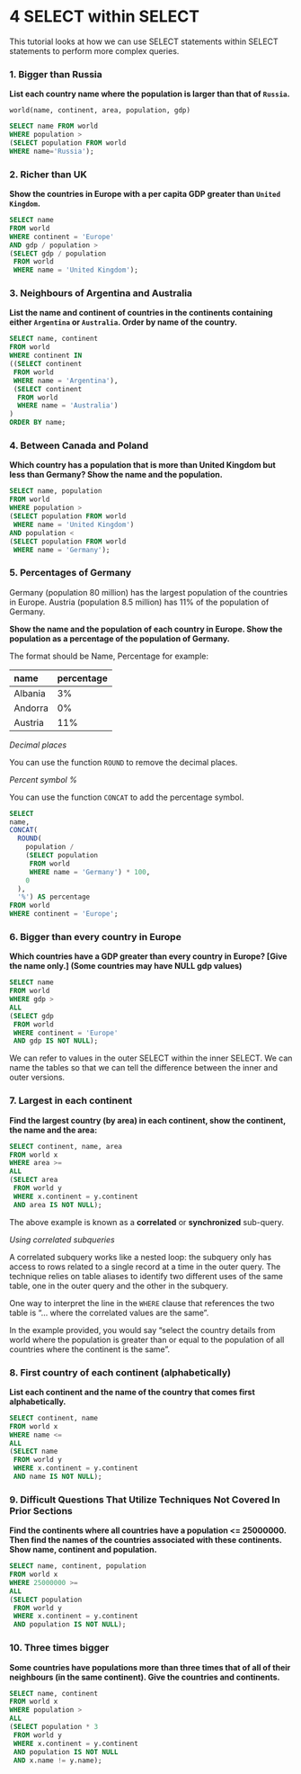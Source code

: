 # 4 SELECT within SELECT

This tutorial looks at how we can use SELECT statements within SELECT statements to perform more complex queries.

### 1. Bigger than Russia

**List each country name where the population is larger than that of `Russia`.**

```
world(name, continent, area, population, gdp)
```

```SQL
SELECT name FROM world
WHERE population >
(SELECT population FROM world
WHERE name='Russia');
```

### 2. Richer than UK

**Show the countries in Europe with a per capita GDP greater than `United Kingdom`.**

```SQL
SELECT name
FROM world
WHERE continent = 'Europe'
AND gdp / population >
(SELECT gdp / population
 FROM world
 WHERE name = 'United Kingdom');
```

### 3. Neighbours of Argentina and Australia

**List the name and continent of countries in the continents containing either `Argentina` or `Australia`. Order by name of the country.**

```SQL
SELECT name, continent
FROM world
WHERE continent IN
((SELECT continent
 FROM world
 WHERE name = 'Argentina'),
 (SELECT continent
  FROM world
  WHERE name = 'Australia')
)
ORDER BY name;
```

### 4. Between Canada and Poland

**Which country has a population that is more than United Kingdom but less than Germany? Show the name and the population.**

```SQL
SELECT name, population
FROM world
WHERE population >
(SELECT population FROM world
 WHERE name = 'United Kingdom')
AND population <
(SELECT population FROM world
 WHERE name = 'Germany');
```

### 5. Percentages of Germany

Germany (population 80 million) has the largest population of the countries in Europe. Austria (population 8.5 million) has 11% of the population of Germany.

**Show the name and the population of each country in Europe. Show the population as a percentage of the population of Germany.**

The format should be Name, Percentage for example:

| name   	| percentage |
| :------ | :--------- |
| Albania	| 3%         |
| Andorra	| 0%         |
| Austria	| 11%        |

*Decimal places*

You can use the function `ROUND` to remove the decimal places.

*Percent symbol %*

You can use the function `CONCAT` to add the percentage symbol.

```SQL
SELECT
name,
CONCAT(
  ROUND(
    population /
    (SELECT population
     FROM world
     WHERE name = 'Germany') * 100,
    0
  ),
  '%') AS percentage
FROM world
WHERE continent = 'Europe';
```

### 6. Bigger than every country in Europe

**Which countries have a GDP greater than every country in Europe? [Give the name only.] (Some countries may have NULL gdp values)**

```SQL
SELECT name
FROM world
WHERE gdp >
ALL
(SELECT gdp
 FROM world
 WHERE continent = 'Europe'
 AND gdp IS NOT NULL);
```
We can refer to values in the outer SELECT within the inner SELECT. We can name the tables so that we can tell the difference between the inner and outer versions.

### 7. Largest in each continent

**Find the largest country (by area) in each continent, show the continent, the name and the area:**

```SQL
SELECT continent, name, area
FROM world x
WHERE area >=
ALL
(SELECT area
 FROM world y
 WHERE x.continent = y.continent
 AND area IS NOT NULL);
```

The above example is known as a **correlated** or **synchronized** sub-query.

*Using correlated subqueries*

A correlated subquery works like a nested loop: the subquery only has access to rows related to a single record at a time in the outer query. The technique relies on table aliases to identify two different uses of the same table, one in the outer query and the other in the subquery.

One way to interpret the line in the `WHERE` clause that references the two table is “… where the correlated values are the same”.

In the example provided, you would say “select the country details from world where the population is greater than or equal to the population of all countries where the continent is the same”.

### 8. First country of each continent (alphabetically)

**List each continent and the name of the country that comes first alphabetically.**

```SQL
SELECT continent, name
FROM world x
WHERE name <=
ALL
(SELECT name
 FROM world y
 WHERE x.continent = y.continent
 AND name IS NOT NULL);
```

### 9. Difficult Questions That Utilize Techniques Not Covered In Prior Sections

**Find the continents where all countries have a population <= 25000000. Then find the names of the countries associated with these continents. Show name, continent and population.**

```SQL
SELECT name, continent, population
FROM world x
WHERE 25000000 >=
ALL
(SELECT population
 FROM world y
 WHERE x.continent = y.continent
 AND population IS NOT NULL);
```

### 10. Three times bigger

**Some countries have populations more than three times that of all of their neighbours (in the same continent). Give the countries and continents.**

```SQL
SELECT name, continent
FROM world x
WHERE population >
ALL
(SELECT population * 3
 FROM world y
 WHERE x.continent = y.continent
 AND population IS NOT NULL
 AND x.name != y.name);
```
